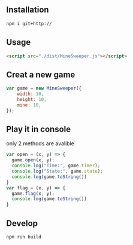 ## Installation
```bash
npm i git+http://
```

## Usage
```html
<script src="./dist/MineSweeper.js"></script>
```

## Creat a new game
```js
var game = new MineSweeper({
	width: 10,
	height: 10,
	mine: 10,
});
```

## Play it in console
only 2 methods are avalible
```js
var open = (x, y) => {
  game.open(x, y);
  console.log("Time:", game.timer);
  console.log("State:", game.state);
  console.log(game.toString())
}
var flag = (x, y) => {
  game.flag(x, y);
  console.log(game.toString())
}
```

## Develop
```
npm run build
```